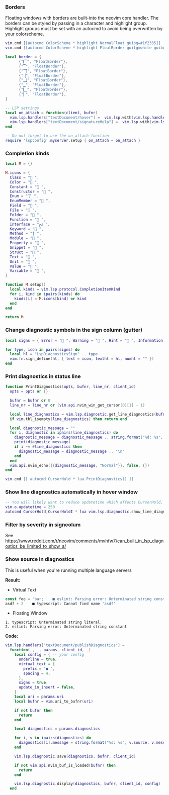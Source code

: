### Borders

Floating windows with borders are built-into the neovim core handler. The borders can be styled by passing in a character and highlight group. Highlight groups must be set with an autocmd to avoid being overwritten by your colorscheme.

```lua
vim.cmd [[autocmd ColorScheme * highlight NormalFloat guibg=#1f2335]]
vim.cmd [[autocmd ColorScheme * highlight FloatBorder guifg=white guibg=#1f2335]]

local border = {
      {"🭽", "FloatBorder"},
      {"▔", "FloatBorder"},
      {"🭾", "FloatBorder"},
      {"▕", "FloatBorder"},
      {"🭿", "FloatBorder"},
      {"▁", "FloatBorder"},
      {"🭼", "FloatBorder"},
      {"▏", "FloatBorder"},
}

-- LSP settings
local on_attach = function(client, bufnr)
  vim.lsp.handlers["textDocument/hover"] =  vim.lsp.with(vim.lsp.handlers.hover, {border = border})
  vim.lsp.handlers["textDocument/signatureHelp"] =  vim.lsp.with(vim.lsp.handlers.hover, {border = border})
end

-- Do not forget to use the on_attach function
require 'lspconfig'.myserver.setup { on_attach = on_attach }
```

### Completion kinds

```lua
local M = {}

M.icons = {
  Class = " ",
  Color = " ",
  Constant = " ",
  Constructor = " ",
  Enum = "了 ",
  EnumMember = " ",
  Field = " ",
  File = " ",
  Folder = " ",
  Function = " ",
  Interface = "ﰮ ",
  Keyword = " ",
  Method = "ƒ ",
  Module = " ",
  Property = " ",
  Snippet = "﬌ ",
  Struct = " ",
  Text = " ",
  Unit = " ",
  Value = " ",
  Variable = " ",
}

function M.setup()
  local kinds = vim.lsp.protocol.CompletionItemKind
  for i, kind in ipairs(kinds) do
    kinds[i] = M.icons[kind] or kind
  end
end

return M
```
### Change diagnostic symbols in the sign column (gutter)
```lua
local signs = { Error = " ", Warning = " ", Hint = " ", Information = " " }

for type, icon in pairs(signs) do
  local hl = "LspDiagnosticsSign" .. type
  vim.fn.sign_define(hl, { text = icon, texthl = hl, numhl = "" })
end
```

### Print diagnostics in status line

```lua
function PrintDiagnostics(opts, bufnr, line_nr, client_id)
  opts = opts or {}

  bufnr = bufnr or 0
  line_nr = line_nr or (vim.api.nvim_win_get_cursor(0)[1] - 1)

  local line_diagnostics = vim.lsp.diagnostic.get_line_diagnostics(bufnr, line_nr, opts, client_id)
  if vim.tbl_isempty(line_diagnostics) then return end

  local diagnostic_message = ""
  for i, diagnostic in ipairs(line_diagnostics) do
    diagnostic_message = diagnostic_message .. string.format("%d: %s", i, diagnostic.message or "")
    print(diagnostic_message)
    if i ~= #line_diagnostics then
      diagnostic_message = diagnostic_message .. "\n"
    end
  end
  vim.api.nvim_echo({{diagnostic_message, "Normal"}}, false, {})
end

vim.cmd [[ autocmd CursorHold * lua PrintDiagnostics() ]]
```
### Show line diagnostics automatically in hover window

```lua 
-- You will likely want to reduce updatetime which affects CursorHold, note this setting is global and should be set only once
vim.o.updatetime = 250
autocmd CursorHold,CursorHoldI * lua vim.lsp.diagnostic.show_line_diagnostics({focusable=false})
```

### Filter by severity in signcolum
See https://www.reddit.com/r/neovim/comments/mvhfw7/can_built_in_lsp_diagnostics_be_limited_to_show_a/


### Show source in diagnostics

This is useful when you're running multiple language servers

**Result:**
- Virtual Text
```typescript
const foo = "bar;    ■ eslint: Parsing error: Unterminated string constant
asdf + 2    ■ typescript: Cannot find name 'asdf'
```
- Floating Window
```
1. typescript: Unterminated string literal.
2. eslint: Parsing error: Unterminated string constant
```

**Code:**
```lua
vim.lsp.handlers["textDocument/publishDiagnostics"] =
  function(_, _, params, client_id, _)
    local config = { -- your config
      underline = true,
      virtual_text = {
        prefix = "■ ",
        spacing = 4,
      },
      signs = true,
      update_in_insert = false,
    }
    local uri = params.uri
    local bufnr = vim.uri_to_bufnr(uri)

    if not bufnr then
      return
    end

    local diagnostics = params.diagnostics

    for i, v in ipairs(diagnostics) do
      diagnostics[i].message = string.format("%s: %s", v.source, v.message)
    end

    vim.lsp.diagnostic.save(diagnostics, bufnr, client_id)

    if not vim.api.nvim_buf_is_loaded(bufnr) then
      return
    end

    vim.lsp.diagnostic.display(diagnostics, bufnr, client_id, config)
  end
```
